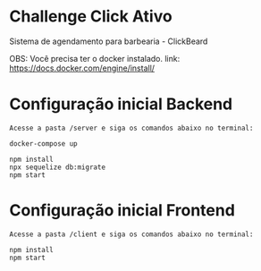 # Challenge Click Ativo

Sistema de agendamento para barbearia - ClickBeard

OBS: Você precisa ter o docker instalado. link: https://docs.docker.com/engine/install/

# Configuração inicial Backend

```
Acesse a pasta /server e siga os comandos abaixo no terminal:

docker-compose up

npm install
npx sequelize db:migrate
npm start
```

# Configuração inicial Frontend

```
Acesse a pasta /client e siga os comandos abaixo no terminal:

npm install
npm start
```
